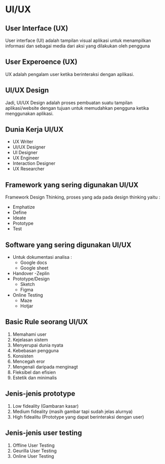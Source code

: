 # UI/UX

## User Interface (UX)
User interface (UI) adalah tampilan visual aplikasi untuk menampilkan informasi dan sebagai media dari aksi yang dilakukan oleh pengguna

## User Experoence (UX)
UX adalah pengalam user ketika berinteraksi dengan aplikasi.

## UI/UX Design
Jadi, UI/UX Design adalah proses pembuatan suatu tampilan aplikasi/website dengan tujuan untuk memudahkan pengguna ketika menggunakan aplikasi.

## Dunia Kerja UI/UX
- UX Writer
- UI/UX Designer
- UI Designer 
- UX Engineer
- Interaction Designer
- UX Researcher

## Framework yang sering digunakan UI/UX
Framework Design Thinking, proses yang ada pada design thinking yaitu :
- Emphatize
- Define
- Ideate
- Prototype
- Test

## Software yang sering digunakan UI/UX
- Untuk dokumentasi analisa :
  - Google docs
  - Google sheet
- Handover
  -Zeplin
- Prototype/Design
  - Sketch
  - Figma
- Online Testing
  - Maze
  - Hotjar

## Basic Rule seorang UI/UX
1. Memahami user
2. Kejelasan sistem
3. Menyerupai dunia nyata
4. Kebebasan pengguna 
5. Konsisten
6. Mencegah eror
7. Mengenali daripada menginagt
8. Fleksibel dan efisien
9. Estetik dan minimalis

## Jenis-jenis prototype
1. Low fideality (Gambaran kasar)
2. Medium fideality (masih gambar tapi sudah jelas alurnya)
3. High fidealitu (Prototype yang dapat berinteraksi dengan user)

## Jenis-jenis user testing
1. Offline User Testing
2. Geurilla User Testing
3. Online User Testing
